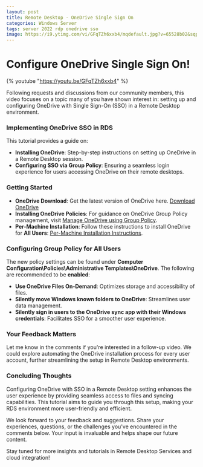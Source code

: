 ```yaml
---
layout: post
title: Remote Desktop - OneDrive Single Sign On
categories: Windows Server
tags: server 2022 rdp onedrive sso
image: https://i9.ytimg.com/vi/GFqTZh6xxb4/mqdefault.jpg?v=65528b02&sqp=CMS3q68G&rs=AOn4CLC9bKjny-BbTY441yoAgQBQTem7gQ
---
```


# Configure OneDrive Single Sign On!

{% youtube "https://youtu.be/GFqTZh6xxb4" %}

Following requests and discussions from our community members, this video focuses on a topic many of you have shown interest in: setting up and configuring OneDrive with Single Sign-On (SSO) in a Remote Desktop environment.

### Implementing OneDrive SSO in RDS

This tutorial provides a guide on:

- **Installing OneDrive**: Step-by-step instructions on setting up OneDrive in a Remote Desktop session.
- **Configuring SSO via Group Policy**: Ensuring a seamless login experience for users accessing OneDrive on their remote desktops.

### Getting Started

- **OneDrive Download**: Get the latest version of OneDrive here. [Download OneDrive](https://support.microsoft.com/en-us/office/onedrive-release-notes-845dcf18-f921-435e-bf28-4e24b95e5fc0?ui=en-us&rs=en-us&ad=us)
- **Installing OneDrive Policies**: For guidance on OneDrive Group Policy management, visit [Manage OneDrive using Group Policy](https://learn.microsoft.com/en-us/sharepoint/use-group-policy#manage-onedrive-using-group-policy).
- **Per-Machine Installation**: Follow these instructions to install OneDrive for **All Users**: [Per-Machine Installation Instructions](https://learn.microsoft.com/en-us/sharepoint/per-machine-installation#deployment-instructions).

### Configuring Group Policy for All Users

The new policy settings can be found under **Computer Configuration\Policies\Administrative Templates\OneDrive**. The following are recommended to be **enabled**:

- **Use OneDrive Files On-Demand**: Optimizes storage and accessibility of files.
- **Silently move Windows known folders to OneDrive**: Streamlines user data management.
- **Silently sign in users to the OneDrive sync app with their Windows credentials**: Facilitates SSO for a smoother user experience.

### Your Feedback Matters

Let me know in the comments if you're interested in a follow-up video. We could explore automating the OneDrive installation process for every user account, further streamlining the setup in Remote Desktop environments.

### Concluding Thoughts

Configuring OneDrive with SSO in a Remote Desktop setting enhances the user experience by providing seamless access to files and syncing capabilities. This tutorial aims to guide you through this setup, making your RDS environment more user-friendly and efficient.

We look forward to your feedback and suggestions. Share your experiences, questions, or the challenges you've encountered in the comments below. Your input is invaluable and helps shape our future content.

Stay tuned for more insights and tutorials in Remote Desktop Services and cloud integration!

